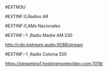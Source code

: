 #EXTM3U

#EXTINF:0,Radios AR

#EXTINF:0,AMs Nacionales

#EXTINF:-1 ,Radio Madre AM 530

http://cdn.instream.audio:9288/stream
                                       
#EXTINF:-1 ,Radio Colonia       550

https://streaming1.hostingmontevideo.com:7019/
